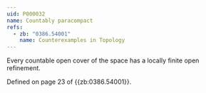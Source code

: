 ```yaml
---
uid: P000032
name: Countably paracompact
refs:
  - zb: "0386.54001"
    name: Counterexamples in Topology
---
```


Every countable open cover of the space has a locally finite open refinement.

Defined on page 23 of {{zb:0386.54001}}.
